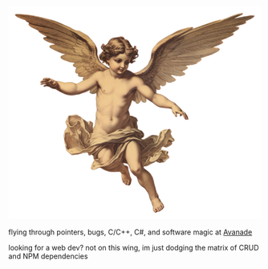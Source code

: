 ![imagem](image-from-rawpixel-id-12389803-png.png)


flying through pointers, bugs, C/C++, C#, and software magic at [Avanade](https://www.avanade.com/)

looking for a web dev? not on this wing, im just dodging the matrix of CRUD and NPM dependencies
